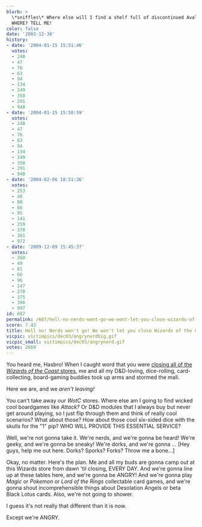 ```yaml
---
blurb: >
  \*sniffles\* Where else will I find a shelf full of discontinued Avalon Hill games?
  WHERE? TELL ME!
color: false
date: '2003-12-30'
history:
- date: '2004-01-15 15:51:46'
  votes:
  - 248
  - 47
  - 76
  - 63
  - 94
  - 134
  - 249
  - 358
  - 291
  - 948
- date: '2004-01-15 15:58:59'
  votes:
  - 248
  - 47
  - 76
  - 63
  - 94
  - 134
  - 249
  - 358
  - 291
  - 948
- date: '2004-02-06 18:51:36'
  votes:
  - 253
  - 48
  - 80
  - 66
  - 95
  - 141
  - 259
  - 370
  - 301
  - 972
- date: '2009-12-09 15:45:37'
  votes:
  - 260
  - 49
  - 81
  - 66
  - 96
  - 147
  - 270
  - 375
  - 306
  - 997
id: 687
permalink: /687/hell-no-nerds-wont-go-we-wont-let-you-close-wizards-of-the-coast/
score: 7.43
title: Hell no! Nerds won't go! We won't let you close Wizards of the Coast!
vicpic: victimpics/dec03/angrynerdbig.gif
vicpic_small: victimpics/dec03/angrynerd.gif
votes: 2669
---
```


You heard me, Hasbro! When I caught word that you were [closing all of
the *Wizards of the Coast*
stores](http://web.archive.org/web/20031230000000/http://www.tribnet.com/entertainment/story/4565058p-4537928c.html),
me and all my D&D-loving, dice-rolling, card-collecting, board-gaming
buddies took up arms and stormed the mall.

Here we are, and we *aren't leaving!*

You can't take away our *WotC* stores. Where else am I going to find
wicked cool boardgames like *Attack?* Or D&D modules that I always buy
but never get around playing, so I just flip through them and think of
really cool scenarios? What about those? How about those cool six-sided
dice with the skulls for the "1" pip? WHO WILL PROVIDE THIS ESSENTIAL
SERVICE?

Well, we're not gonna take it. We're nerds, and we're gonna be heard!
We're geeky, and we're gonna be sneaky! We're dorks, and we're gonna ...
\[Hey guys, help me out here. Dorks? Sporks? Forks? Throw me a bone...\]

Okay, no matter. Here's the plan. Me and all my buds are gonna camp out
at this Wizards store from dawn 'til closing, EVERY DAY. And we're gonna
line up at these tables here, and we're gonna be ANGRY! And we're gonna
play *Magic* or *Pokemon* or *Lord of the Rings* collectable card games,
and we're gonna shout incomprehensible things about Desolation Angels or
beta Black Lotus cards. Also, we're not going to shower.

I guess it's not really that different than it is now.

Except we're ANGRY.